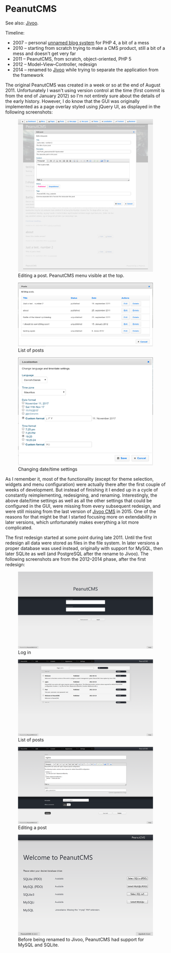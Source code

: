 # PeanutCMS
See also: [Jivoo](bs:/things/jivoo).

Timeline:
* 2007 – personal [unnamed blog system](bs:/things/niels-spoweb-dk) for PHP 4, a bit of a mess
* 2010 – starting from scratch trying to make a CMS product, still a bit of a mess and doesn't get very far
* 2011 – PeanutCMS, from scratch, object-oriented, PHP 5
* 2012 – Model–View–Controller, redesign
* 2014 – renamed to [Jivoo](bs:/things/jivoo) while trying to separate the application from the framework

The original PeanutCMS was created in a week or so at the end of August 2011. Unfortunately I wasn't using version control at the time (first commit is from the end of January 2012) so I'm not entirely sure about the details of the early history. However, I do know that the GUI was originally implemented as a page overlay styled using jQuery UI, as displayed in the following screenshots:

<figure>
<img src="../../images/peanutcms/old-edit.png" alt="PeanutCMS" />
<figcaption>Editing a post. PeanutCMS menu visible at the top.</figcaption>
</figure>

<figure>
<img src="../../images/peanutcms/old-posts.png" alt="PeanutCMS" />
<figcaption>List of posts</figcaption>
</figure>

<figure>
<img src="../../images/peanutcms/old-localization.png" alt="PeanutCMS" />
<figcaption>Changing date/time settings</figcaption>
</figure>

As I remember it, most of the functionality (except for theme selection, widgets and menu configuration) were actually there after the first couple of weeks of development. But instead of finishing it I ended up in a cycle of constantly reimplementing, redesigning, and renaming. Interestingly, the above date/time settings as well as all the other settings that could be configured in the GUI, were missing from every subsequent redesign, and were still missing from the last version of [Jivoo CMS](bs:/things/jivoo) in 2015. One of the reasons for that might be that I started focusing more on extendability in later versions, which unfortunately makes everything a lot more complicated.

The first redesign started at some point during late 2011. Until the first redesign all data were stored as files in the file system. In later versions a proper database was used instead, originally with support for MySQL, then later SQLite as well (and PostgreSQL after the rename to Jivoo).
The following screenshots are from the 2012–2014 phase, after the first redesign:

<figure>
<img src="../../images/peanutcms/login.png" alt="Log in" />
<figcaption>Log in</figcaption>
</figure>

<figure>
<img src="../../images/peanutcms/posts.png" alt="Posts" />
<figcaption>List of posts</figcaption>
</figure>

<figure>
<img src="../../images/peanutcms/edit.png" alt="Edit post" />
<figcaption>Editing a post</figcaption>
</figure>

<figure>
<img src="../../images/peanutcms/install.png" alt="Edit post" />
<figcaption>Before being renamed to Jivoo, PeanutCMS had support for MySQL and SQLite.</figcaption>
</figure>
